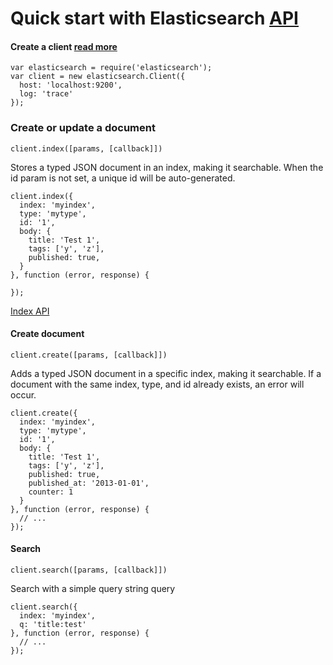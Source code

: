 # Quick start with Elasticsearch [API](https://www.elastic.co/guide/en/elasticsearch/client/javascript-api/current/api-reference-2-0.html#api-search-2-0)


#### Create a client [read more](https://www.elastic.co/guide/en/elasticsearch/client/javascript-api/current/quick-start.html)

```
var elasticsearch = require('elasticsearch');
var client = new elasticsearch.Client({
  host: 'localhost:9200',
  log: 'trace'
});
```

### Create or update a document 

```client.index([params, [callback]])```

Stores a typed JSON document in an index, making it searchable.
When the id param is not set, a unique id will be auto-generated.

```
client.index({
  index: 'myindex',
  type: 'mytype',
  id: '1',
  body: {
    title: 'Test 1',
    tags: ['y', 'z'],
    published: true,
  }
}, function (error, response) {

});
```
[Index API](https://www.elastic.co/guide/en/elasticsearch/reference/2.0/docs-index_.html) 

#### Create document 

```client.create([params, [callback]])```

Adds a typed JSON document in a specific index, making it searchable. 
If a document with the same index, type, and id already exists, an error will occur.

```
client.create({
  index: 'myindex',
  type: 'mytype',
  id: '1',
  body: {
    title: 'Test 1',
    tags: ['y', 'z'],
    published: true,
    published_at: '2013-01-01',
    counter: 1
  }
}, function (error, response) {
  // ...
});
```

#### Search 

```client.search([params, [callback]])```

Search with a simple query string query
 
```
client.search({
  index: 'myindex',
  q: 'title:test'
}, function (error, response) {
  // ...
});
```